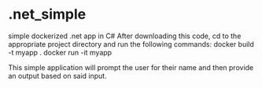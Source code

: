 # .net_simple
simple dockerized .net app in C#
After downloading this code, cd to the appropriate project directory and run the following commands:
docker build -t myapp .
docker run -it myapp

This simple application will prompt the user for their name and then provide an output based on said input.
